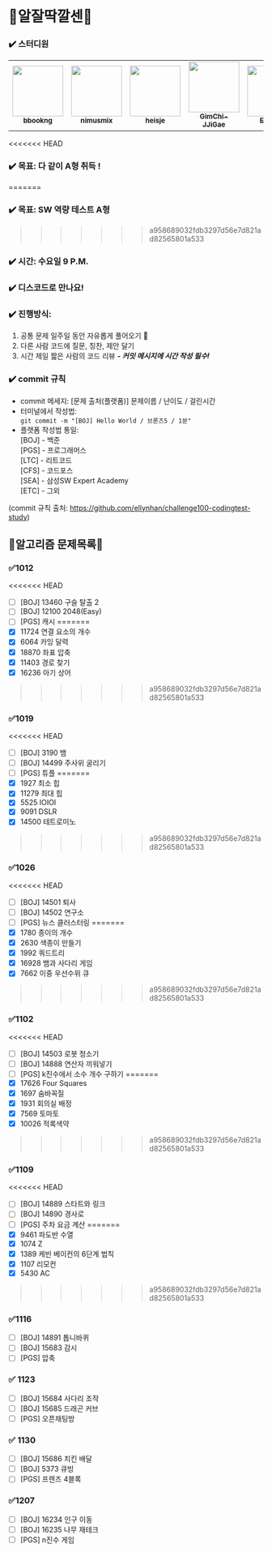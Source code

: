 # 💫알잘딱깔센💫

### ✔️ 스터디원
<table>
  <tr>
   <td align="center"><a href="https://github.com/bbookng"><img src="https://avatars.githubusercontent.com/u/109321163?v=4" width="100px;" alt=""/>
   <br /><sub><b>bbookng</b><br></sub></a></td>
   <td align="center"><a href="https://github.com/nimusmix"><img src="https://avatars.githubusercontent.com/u/109320569?s=400" width="100px;" alt=""/>
   <br /><sub><b>nimusmix</b><br></sub></a></td>
   <td align="center"><a href="https://github.com/heisje"><img src="https://avatars.githubusercontent.com/u/109322450?v=4" width="100px;" alt=""/>
   <br /><sub><b>heisje</b><br></sub></a></td>
   <td align="center"><a href="https://github.com/GimChi-JJiGae"><img src="https://avatars.githubusercontent.com/u/54613889?v=4" width="100px;" alt=""/>
   <br /><sub><b>GimChi-JJiGae</b><br></sub></a></td>
   <td align="center"><a href="https://github.com/EZ-000"><img src="https://avatars.githubusercontent.com/u/85544352?v=4" width="100px;" alt=""/>
   <br /><sub><b>EZ-000</b><br></sub></a></td>
   <td align="center"><a href="https://github.com/Choihyoungkyu"><img src="https://avatars.githubusercontent.com/u/109322428?v=4" width="100px;" alt=""/>
   <br /><sub><b>Choihyoungkyu</b><br></sub></a></td>
  </tr>
</table>

<<<<<<< HEAD
### ✔️ 목표: 다 같이 A형 취득 !
=======
### ✔️ 목표: SW 역량 테스트 A형
>>>>>>> a958689032fdb3297d56e7d821ad82565801a533

### ✔️ 시간: 수요일 9 P.M.

### ✔️ 디스코드로 만나요!

### ✔️ 진행방식:
1. 공통 문제 일주일 동안 자유롭게 풀어오기 🌱
2. 다른 사람 코드에 질문, 칭찬, 제안 달기
3. 시간 제일 짧은 사람의 코드 리뷰 ***- 커밋 메시지에 시간 작성 필수!***

### ✔️ commit 규칙
* commit 메세지: [문제 출처(플랫폼)] 문제이름 / 난이도 / 걸린시간
* 터미널에서 작성법:  
```git commit -m "[BOJ] Hello World / 브론즈5 / 1분"```
* 플랫폼 작성법 통일:  
  [BOJ] - 백준  
  [PGS] - 프로그래머스  
  [LTC] - 리트코드  
  [CFS] - 코드포스  
  [SEA] - 삼성SW Expert Academy  
  [ETC] - 그외  
  

(commit 규칙 출처: https://github.com/ellynhan/challenge100-codingtest-study)



## 🎇알고리즘  문제목록🎇

### ✅1012

<<<<<<< HEAD
- [ ] [BOJ] 13460 구슬 탈출 2
- [ ] [BOJ] 12100 2048(Easy)
- [ ] [PGS] 캐시
=======
- [x] 11724 연결 요소의 개수
- [x] 6064 카잉 달력
- [x] 18870 좌표 압축
- [x] 11403 경로 찾기
- [x] 16236 아기 상어
>>>>>>> a958689032fdb3297d56e7d821ad82565801a533

### ✅1019

<<<<<<< HEAD
- [ ] [BOJ] 3190 뱀
- [ ] [BOJ] 14499 주사위 굴리기
- [ ] [PGS] 튜플
=======
- [x] 1927 최소 힙
- [x] 11279 최대 힙
- [x] 5525 IOIOI
- [x] 9091 DSLR
- [x] 14500 테트로미노
>>>>>>> a958689032fdb3297d56e7d821ad82565801a533

### ✅1026

<<<<<<< HEAD
- [ ] [BOJ] 14501 퇴사
- [ ] [BOJ] 14502 연구소
- [ ] [PGS] 뉴스 클러스터링
=======
- [x] 1780 종이의 개수
- [x] 2630 색종이 만들기
- [x] 1992 쿼드트리
- [x] 16928 뱀과 사다리 게임
- [x] 7662 이중 우선수위 큐
>>>>>>> a958689032fdb3297d56e7d821ad82565801a533

### ✅1102

<<<<<<< HEAD
- [ ] [BOJ] 14503 로봇 청소기
- [ ] [BOJ] 14888 연산자 끼워넣기
- [ ] [PGS] k진수에서 소수 개수 구하기
=======
- [x] 17626 Four Squares 
- [x] 1697 숨바꼭질
- [x] 1931 회의실 배정
- [x] 7569 토마토
- [x] 10026 적록색약
>>>>>>> a958689032fdb3297d56e7d821ad82565801a533

### ✅1109

<<<<<<< HEAD
- [ ] [BOJ] 14889 스타트와 링크
- [ ] [BOJ] 14890 경사로
- [ ] [PGS] 주차 요금 계산
=======
- [x] 9461 파도반 수열 
- [x] 1074 Z
- [x] 1389 케빈 베이컨의 6단계 법칙
- [x] 1107 리모컨 
- [x] 5430 AC 
>>>>>>> a958689032fdb3297d56e7d821ad82565801a533

### ✅1116

- [ ] [BOJ] 14891 톱니바퀴
- [ ] [BOJ] 15683 감시
- [ ] [PGS] 압축

### ✅ 1123

- [ ] [BOJ] 15684 사다리 조작
- [ ] [BOJ] 15685 드래곤 커브
- [ ] [PGS] 오픈채팅방

### ✅ 1130

- [ ] [BOJ] 15686 치킨 배달
- [ ] [BOJ] 5373 큐빙
- [ ] [PGS] 프렌즈 4블록

### ✅1207

- [ ] [BOJ] 16234 인구 이동
- [ ] [BOJ] 16235 나무 재테크
- [ ] [PGS] n진수 게임
